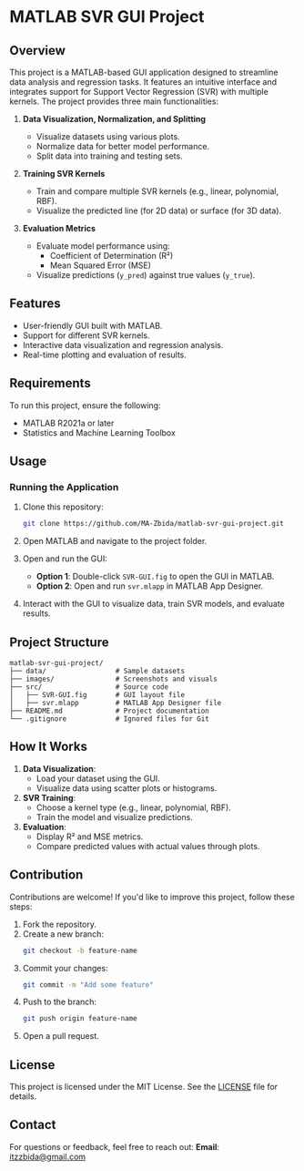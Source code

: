# MATLAB SVR GUI Project

## Overview
This project is a MATLAB-based GUI application designed to streamline data analysis and regression tasks. It features an intuitive interface and integrates support for Support Vector Regression (SVR) with multiple kernels. The project provides three main functionalities:

1. **Data Visualization, Normalization, and Splitting**
   - Visualize datasets using various plots.
   - Normalize data for better model performance.
   - Split data into training and testing sets.

2. **Training SVR Kernels**
   - Train and compare multiple SVR kernels (e.g., linear, polynomial, RBF).
   - Visualize the predicted line (for 2D data) or surface (for 3D data).

3. **Evaluation Metrics**
   - Evaluate model performance using:
     - Coefficient of Determination (R²)
     - Mean Squared Error (MSE)
   - Visualize predictions (`y_pred`) against true values (`y_true`).

## Features
- User-friendly GUI built with MATLAB.
- Support for different SVR kernels.
- Interactive data visualization and regression analysis.
- Real-time plotting and evaluation of results.

## Requirements
To run this project, ensure the following:

- MATLAB R2021a or later
- Statistics and Machine Learning Toolbox

## Usage

### Running the Application
1. Clone this repository:
   ```bash
   git clone https://github.com/MA-Zbida/matlab-svr-gui-project.git
   ```
2. Open MATLAB and navigate to the project folder.
3. Open and run the GUI:
   - **Option 1**: Double-click `SVR-GUI.fig` to open the GUI in MATLAB.
   - **Option 2**: Open and run `svr.mlapp` in MATLAB App Designer.

4. Interact with the GUI to visualize data, train SVR models, and evaluate results.


## Project Structure
```
matlab-svr-gui-project/
├── data/                 # Sample datasets
├── images/               # Screenshots and visuals
├── src/                  # Source code
│   ├── SVR-GUI.fig       # GUI layout file
│   ├── svr.mlapp         # MATLAB App Designer file
├── README.md             # Project documentation
└── .gitignore            # Ignored files for Git
```

## How It Works
1. **Data Visualization**:
   - Load your dataset using the GUI.
   - Visualize data using scatter plots or histograms.
2. **SVR Training**:
   - Choose a kernel type (e.g., linear, polynomial, RBF).
   - Train the model and visualize predictions.
3. **Evaluation**:
   - Display R² and MSE metrics.
   - Compare predicted values with actual values through plots.

## Contribution
Contributions are welcome! If you'd like to improve this project, follow these steps:
1. Fork the repository.
2. Create a new branch:
   ```bash
   git checkout -b feature-name
   ```
3. Commit your changes:
   ```bash
   git commit -m "Add some feature"
   ```
4. Push to the branch:
   ```bash
   git push origin feature-name
   ```
5. Open a pull request.

## License
This project is licensed under the MIT License. See the [LICENSE](LICENSE) file for details.

## Contact
For questions or feedback, feel free to reach out:
 **Email**: itzzbida@gmail.com
